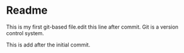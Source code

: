 Readme
=================

This is my first git-based file.edit this line after commit.
Git is a version control system.

This is add after the initial commit.
